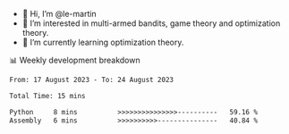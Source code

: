 - 👋 Hi, I’m @le-martin
- 👀 I’m interested in multi-armed bandits, game theory and optimization theory.
- 🌱 I’m currently learning optimization theory.
<!---- 💞️ I’m looking to collaborate on ...
- 📫 How to reach me ...-->

<!---
Tutorial for using WakaTime stats in GitHub profile: https://github.com/athul/waka-readme
-->

📊 Weekly development breakdown
<!--START_SECTION:waka-->

```txt
From: 17 August 2023 - To: 24 August 2023

Total Time: 15 mins

Python     8 mins          >>>>>>>>>>>>>>>----------   59.16 %
Assembly   6 mins          >>>>>>>>>>---------------   40.84 %
```

<!--END_SECTION:waka-->

<!---
le-martin/le-martin is a ✨ special ✨ repository because its `README.md` (this file) appears on your GitHub profile.
You can click the Preview link to take a look at your changes.
--->
